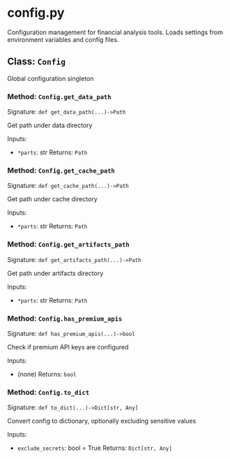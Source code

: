# config.py

Configuration management for financial analysis tools.
Loads settings from environment variables and config files.

## Class: `Config`

Global configuration singleton

### Method: `Config.get_data_path`

Signature: `def get_data_path(...)->Path`

Get path under data directory

Inputs:
- `*parts`: str
Returns: `Path`

### Method: `Config.get_cache_path`

Signature: `def get_cache_path(...)->Path`

Get path under cache directory

Inputs:
- `*parts`: str
Returns: `Path`

### Method: `Config.get_artifacts_path`

Signature: `def get_artifacts_path(...)->Path`

Get path under artifacts directory

Inputs:
- `*parts`: str
Returns: `Path`

### Method: `Config.has_premium_apis`

Signature: `def has_premium_apis(...)->bool`

Check if premium API keys are configured

Inputs:
- (none)
Returns: `bool`

### Method: `Config.to_dict`

Signature: `def to_dict(...)->Dict[str, Any]`

Convert config to dictionary, optionally excluding sensitive values

Inputs:
- `exclude_secrets`: bool = True
Returns: `Dict[str, Any]`
